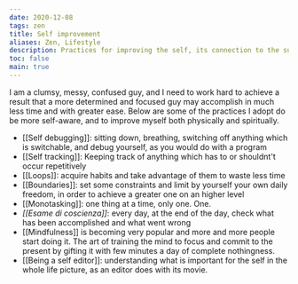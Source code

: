 ```yaml
---
date: 2020-12-08
tags: zen
title: Self improvement
aliases: Zen, Lifestyle
description: Practices for improving the self, its connection to the surrounding environment and living life in the best possible way
toc: false
main: true
---
```

I am a clumsy, messy, confused guy, and I need to work hard to achieve a result that a more determined and focused guy may accomplish in much less time and with greater ease. Below are some of the practices I adopt do be more self-aware, and to improve myself both physically and spiritually.

- [[Self debugging]]: sitting down, breathing, switching off anything which is switchable, and debug yourself, as you would do with a program
- [[Self tracking]]: Keeping track of anything which has to or shouldnt't occur repetitively
- [[Loops]]: acquire habits and take advantage of them to waste less time
- [[Boundaries]]: set some constraints and limit by yourself your own daily freedom, in order to achieve a greater one on an higher level
- [[Monotasking]]: one thing at a time, only one. One.
- *[[Esame di coscienza]]*: every day, at the end of the day, check what has been accomplished and what went wrong
- [[Mindfulness]] is becoming very popular and more and more people start doing it. The art of training the mind to focus and commit to the present by gifting it with few minutes a day of complete nothingness.
- [[Being a self editor]]: understanding what is important for the self in the whole life picture, as an editor does with its movie.